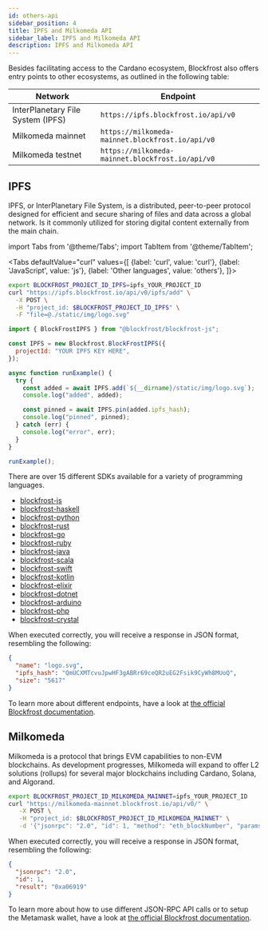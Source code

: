 ```yaml
---
id: others-api
sidebar_position: 4
title: IPFS and Milkomeda API
sidebar_label: IPFS and Milkomeda API
description: IPFS and Milkomeda API
---
```


Besides facilitating access to the Cardano ecosystem, Blockfrost also offers entry points to other ecosystems, as outlined in the following table:

| Network                           | Endpoint                                         |
| --------------------------------- | ------------------------------------------------ |
| InterPlanetary File System (IPFS) | `https://ipfs.blockfrost.io/api/v0`              |
| Milkomeda mainnet                 | `https://milkomeda-mainnet.blockfrost.io/api/v0` |
| Milkomeda testnet                 | `https://milkomeda-mainnet.blockfrost.io/api/v0` |

## IPFS

IPFS, or InterPlanetary File System, is a distributed, peer-to-peer protocol designed for efficient and secure sharing of files and data across a global network. Is it commonly utilized for storing digital content externally from the main chain.

import Tabs from '@theme/Tabs';
import TabItem from '@theme/TabItem';

<Tabs
defaultValue="curl"
values={[
{label: 'curl', value: 'curl'},
{label: 'JavaScript', value: 'js'},
{label: 'Other languages', value: 'others'},
]}>

<TabItem value="curl">

```bash
export BLOCKFROST_PROJECT_ID_IPFS=ipfs_YOUR_PROJECT_ID
curl "https://ipfs.blockfrost.io/api/v0/ipfs/add" \
  -X POST \
  -H "project_id: $BLOCKFROST_PROJECT_ID_IPFS" \
  -F "file=@./static/img/logo.svg"
```

</TabItem>
<TabItem value="js">

```javascript
import { BlockFrostIPFS } from "@blockfrost/blockfrost-js";

const IPFS = new Blockfrost.BlockFrostIPFS({
  projectId: "YOUR IPFS KEY HERE",
});

async function runExample() {
  try {
    const added = await IPFS.add(`${__dirname}/static/img/logo.svg`);
    console.log("added", added);

    const pinned = await IPFS.pin(added.ipfs_hash);
    console.log("pinned", pinned);
  } catch (err) {
    console.log("error", err);
  }
}

runExample();
```

</TabItem>
<TabItem value="others">

There are over 15 different SDKs available for a variety of programming languages.

<ul>
<li><a href="https://github.com/blockfrost/blockfrost-js">blockfrost-js</a></li>
<li><a href="https://github.com/blockfrost/blockfrost-haskell">blockfrost-haskell</a></li>
<li><a href="https://github.com/blockfrost/blockfrost-python">blockfrost-python</a></li>
<li><a href="https://github.com/blockfrost/blockfrost-rust">blockfrost-rust</a></li>
<li><a href="https://github.com/blockfrost/blockfrost-go">blockfrost-go</a></li>
<li><a href="https://github.com/blockfrost/blockfrost-ruby">blockfrost-ruby</a></li>
<li><a href="https://github.com/blockfrost/blockfrost-java">blockfrost-java</a></li>
<li><a href="https://github.com/blockfrost/blockfrost-scala">blockfrost-scala</a></li>
<li><a href="https://github.com/blockfrost/blockfrost-swift">blockfrost-swift</a></li>
<li><a href="https://github.com/blockfrost/blockfrost-kotlin">blockfrost-kotlin</a></li>
<li><a href="https://github.com/blockfrost/blockfrost-elixir">blockfrost-elixir</a></li>
<li><a href="https://github.com/blockfrost/blockfrost-dotnet">blockfrost-dotnet</a></li>
<li><a href="https://github.com/blockfrost/blockfrost-arduino">blockfrost-arduino</a></li>
<li><a href="https://github.com/blockfrost/blockfrost-php">blockfrost-php</a></li>
<li><a href="https://github.com/blockfrost/blockfrost-crystal">blockfrost-crystal</a></li>
</ul>
</TabItem>
</Tabs>

When executed correctly, you will receive a response in JSON format, resembling the following:

```json
{
  "name": "logo.svg",
  "ipfs_hash": "QmUCXMTcvuJpwHF3gABRr69ceQR2uEG2Fsik9CyWh8MUoQ",
  "size": "5617"
}
```

To learn more about different endpoints, have a look at <a href="https://blockfrost.dev/">the official Blockfrost documentation</a>.

## Milkomeda

Milkomeda is a protocol that brings EVM capabilities to non-EVM blockchains. As development progresses, Milkomeda will expand to offer L2 solutions (rollups) for several major blockchains including Cardano, Solana, and Algorand.

```bash
export BLOCKFROST_PROJECT_ID_MILKOMEDA_MAINNET=ipfs_YOUR_PROJECT_ID
curl "https://milkomeda-mainnet.blockfrost.io/api/v0/" \
   -X POST \
   -H "project_id: $BLOCKFROST_PROJECT_ID_MILKOMEDA_MAINNET" \
   -d '{"jsonrpc": "2.0", "id": 1, "method": "eth_blockNumber", "params": []}'
```

When executed correctly, you will receive a response in JSON format, resembling the following:

```json
{
  "jsonrpc": "2.0",
  "id": 1,
  "result": "0xa06919"
}
```

To learn more about how to use different JSON-RPC API calls or to setup the Metamask wallet, have a look at <a href="https://blockfrost.dev/">the official Blockfrost documentation</a>.
